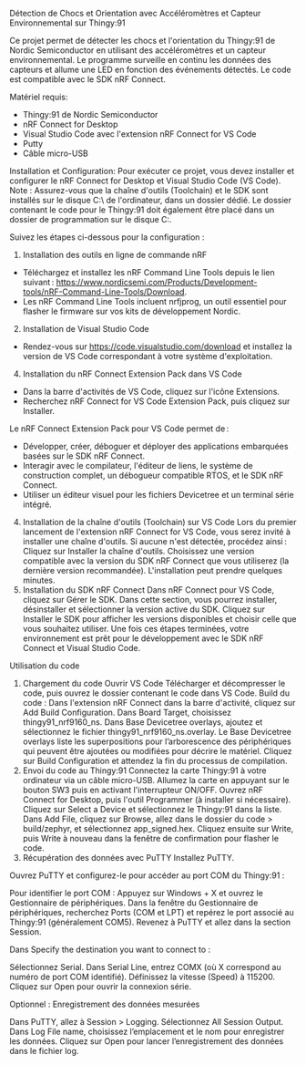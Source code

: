 Détection de Chocs et Orientation avec Accéléromètres et Capteur Environnemental sur Thingy:91

Ce projet permet de détecter les chocs et l'orientation du Thingy:91 de Nordic Semiconductor en utilisant des accéléromètres et un capteur environnemental. Le programme surveille en continu les données des capteurs et allume une LED en fonction des événements détectés. Le code est compatible avec le SDK nRF Connect.

Matériel requis:
- Thingy:91 de Nordic Semiconductor
- nRF Connect for Desktop
- Visual Studio Code avec l'extension nRF Connect for VS Code
- Putty
- Câble micro-USB

Installation et Configuration:
Pour exécuter ce projet, vous devez installer et configurer le nRF Connect for Desktop et Visual Studio Code (VS Code). 
Note : Assurez-vous que la chaîne d'outils (Toolchain) et le SDK sont installés sur le disque C:\ de l'ordinateur, dans un dossier dédié. Le dossier contenant le code pour le Thingy:91 doit également être placé dans un dossier de programmation sur le disque C:\.

Suivez les étapes ci-dessous pour la configuration :

1. Installation des outils en ligne de commande nRF
- Téléchargez et installez les nRF Command Line Tools depuis le lien suivant : https://www.nordicsemi.com/Products/Development-tools/nRF-Command-Line-Tools/Download.
- Les nRF Command Line Tools incluent nrfjprog, un outil essentiel pour flasher le firmware sur vos kits de développement Nordic.

2. Installation de Visual Studio Code
- Rendez-vous sur https://code.visualstudio.com/download et installez la version de VS Code correspondant à votre système d'exploitation.

4. Installation du nRF Connect Extension Pack dans VS Code
- Dans la barre d'activités de VS Code, cliquez sur l'icône Extensions.
- Recherchez nRF Connect for VS Code Extension Pack, puis cliquez sur Installer.

Le nRF Connect Extension Pack pour VS Code permet de :
  - Développer, créer, déboguer et déployer des applications embarquées basées sur le SDK nRF Connect.
  - Interagir avec le compilateur, l'éditeur de liens, le système de construction complet, un débogueur compatible RTOS, et le SDK nRF Connect.
  - Utiliser un éditeur visuel pour les fichiers Devicetree et un terminal série intégré.
4. Installation de la chaîne d'outils (Toolchain) sur VS Code
Lors du premier lancement de l'extension nRF Connect for VS Code, vous serez invité à installer une chaîne d'outils. Si aucune n'est détectée, procédez ainsi :
Cliquez sur Installer la chaîne d'outils.
Choisissez une version compatible avec la version du SDK nRF Connect que vous utiliserez (la dernière version recommandée).
L'installation peut prendre quelques minutes.
5. Installation du SDK nRF Connect
Dans nRF Connect pour VS Code, cliquez sur Gérer le SDK.
Dans cette section, vous pourrez installer, désinstaller et sélectionner la version active du SDK.
Cliquez sur Installer le SDK pour afficher les versions disponibles et choisir celle que vous souhaitez utiliser.
Une fois ces étapes terminées, votre environnement est prêt pour le développement avec le SDK nRF Connect et Visual Studio Code.

Utilisation du code
1. Chargement du code
Ouvrir VS Code
Télécharger et décompresser le code, puis ouvrez le dossier contenant le code dans VS Code.
Build du code :
Dans l'extension nRF Connect dans la barre d'activité, cliquez sur Add Build Configuration.
Dans Board Target, choisissez thingy91_nrf9160_ns.
Dans Base Devicetree overlays, ajoutez et sélectionnez le fichier thingy91_nrf9160_ns.overlay.
Le Base Devicetree overlays liste les superpositions pour l’arborescence des périphériques qui peuvent être ajoutées ou modifiées pour décrire le matériel.
Cliquez sur Build Configuration et attendez la fin du processus de compilation.
2. Envoi du code au Thingy:91
Connectez la carte Thingy:91 à votre ordinateur via un câble micro-USB.
Allumez la carte en appuyant sur le bouton SW3 puis en activant l'interrupteur ON/OFF.
Ouvrez nRF Connect for Desktop, puis l'outil Programmer (à installer si nécessaire).
Cliquez sur Select a Device et sélectionnez le Thingy:91 dans la liste.
Dans Add File, cliquez sur Browse, allez dans le dossier du code > build/zephyr, et sélectionnez app_signed.hex.
Cliquez ensuite sur Write, puis Write à nouveau dans la fenêtre de confirmation pour flasher le code.
3. Récupération des données avec PuTTY
Installez PuTTY.

Ouvrez PuTTY et configurez-le pour accéder au port COM du Thingy:91 :

Pour identifier le port COM :
Appuyez sur Windows + X et ouvrez le Gestionnaire de périphériques.
Dans la fenêtre du Gestionnaire de périphériques, recherchez Ports (COM et LPT) et repérez le port associé au Thingy:91 (généralement COM5).
Revenez à PuTTY et allez dans la section Session.

Dans Specify the destination you want to connect to :

Sélectionnez Serial.
Dans Serial Line, entrez COMX (où X correspond au numéro de port COM identifié).
Définissez la vitesse (Speed) à 115200.
Cliquez sur Open pour ouvrir la connexion série.

Optionnel : Enregistrement des données mesurées

Dans PuTTY, allez à Session > Logging.
Sélectionnez All Session Output.
Dans Log File name, choisissez l’emplacement et le nom pour enregistrer les données.
Cliquez sur Open pour lancer l’enregistrement des données dans le fichier log.
